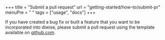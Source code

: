 +++
title = "Submit a pull request"
url = "getting-started/how-to/submit-pr"
menuPre = "<i class='fas fa-code-branch'></i> "
tags = ["usage", "docs"]
+++

If you have created a bug fix or built a feature that you want to be incorporated into diwise, please submit a pull request using the template available on [github.com](https://github.com/diwise).